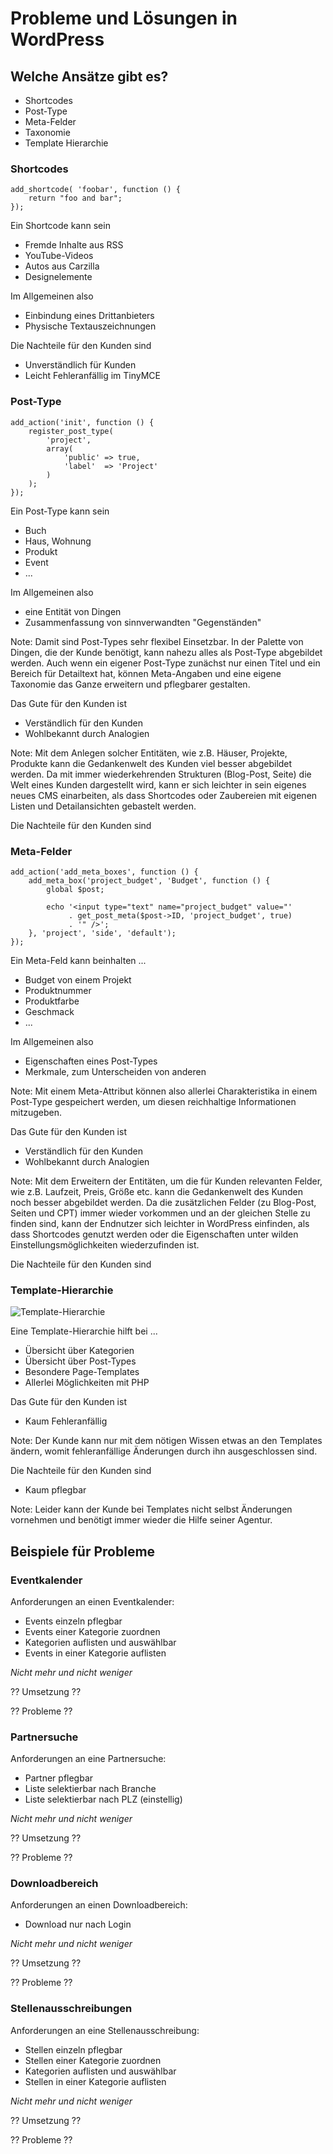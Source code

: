 # Probleme und Lösungen in WordPress



## Welche Ansätze gibt es?


- Shortcodes
- Post-Type
- Meta-Felder
- Taxonomie
- Template Hierarchie


### Shortcodes

    add_shortcode( 'foobar', function () {
        return "foo and bar";
    });
    
Ein Shortcode kann sein

- Fremde Inhalte aus RSS
- YouTube-Videos
- Autos aus Carzilla
- Designelemente


Im Allgemeinen also

- Einbindung eines Drittanbieters
- Physische Textauszeichnungen


Die Nachteile für den Kunden sind

- Unverständlich für Kunden
- Leicht Fehleranfällig im TinyMCE



### Post-Type

    add_action('init', function () {
        register_post_type(
            'project',
            array(
                'public' => true,
                'label'  => 'Project'
            )
        );
    });


Ein Post-Type kann sein

- Buch
- Haus, Wohnung
- Produkt
- Event
- ...


Im Allgemeinen also

- eine Entität von Dingen
- Zusammenfassung von sinnverwandten "Gegenständen"

Note: Damit sind Post-Types sehr flexibel Einsetzbar.
In der Palette von Dingen, die der Kunde benötigt,
kann nahezu alles als Post-Type abgebildet werden.
Auch wenn ein eigener Post-Type zunächst nur einen Titel
und ein Bereich für Detailtext hat,
können Meta-Angaben
und eine eigene Taxonomie das Ganze erweitern
und pflegbarer gestalten.


Das Gute für den Kunden ist

- Verständlich für den Kunden
- Wohlbekannt durch Analogien

Note: Mit dem Anlegen solcher Entitäten,
wie z.B. Häuser, Projekte, Produkte
kann die Gedankenwelt des Kunden viel besser abgebildet werden.
Da mit immer wiederkehrenden Strukturen (Blog-Post, Seite) 
die Welt eines Kunden dargestellt wird,
kann er sich leichter in sein eigenes neues CMS einarbeiten,
als dass Shortcodes
oder Zaubereien mit eigenen Listen
und Detailansichten gebastelt werden.


Die Nachteile für den Kunden sind




### Meta-Felder

    add_action('add_meta_boxes', function () {
        add_meta_box('project_budget', 'Budget', function () {
            global $post;
            
            echo '<input type="text" name="project_budget" value="'
                 . get_post_meta($post->ID, 'project_budget', true) 
                 . '" />';
        }, 'project', 'side', 'default');
    });


Ein Meta-Feld kann beinhalten ...

- Budget von einem Projekt
- Produktnummer
- Produktfarbe
- Geschmack
- ...


Im Allgemeinen also

- Eigenschaften eines Post-Types
- Merkmale, zum Unterscheiden von anderen

Note: Mit einem Meta-Attribut können also allerlei Charakteristika
in einem Post-Type gespeichert werden,
um diesen reichhaltige Informationen mitzugeben.


Das Gute für den Kunden ist

- Verständlich für den Kunden
- Wohlbekannt durch Analogien

Note: Mit dem Erweitern der Entitäten,
um die für Kunden relevanten Felder,
wie z.B. Laufzeit, Preis, Größe etc.
kann die Gedankenwelt des Kunden noch besser abgebildet werden.
Da die zusätzlichen Felder (zu Blog-Post, Seiten und CPT) 
immer wieder vorkommen und an der gleichen Stelle zu finden sind,
kann der Endnutzer sich leichter in WordPress einfinden,
als dass Shortcodes genutzt werden
oder die Eigenschaften unter wilden Einstellungsmöglichkeiten
wiederzufinden ist.


Die Nachteile für den Kunden sind




### Template-Hierarchie


![Template-Hierarchie](http://codex.wordpress.org/images/1/18/Template_Hierarchy.png)


Eine Template-Hierarchie hilft bei ...

- Übersicht über Kategorien
- Übersicht über Post-Types
- Besondere Page-Templates
- Allerlei Möglichkeiten mit PHP


Das Gute für den Kunden ist

- Kaum Fehleranfällig

Note: Der Kunde kann nur mit dem nötigen Wissen
etwas an den Templates ändern,
womit fehleranfällige Änderungen durch ihn ausgeschlossen sind.


Die Nachteile für den Kunden sind

- Kaum pflegbar

Note: Leider kann der Kunde bei Templates
nicht selbst Änderungen vornehmen
und benötigt immer wieder die Hilfe seiner Agentur.



## Beispiele für Probleme


### Eventkalender


Anforderungen an einen Eventkalender:

- Events einzeln pflegbar
- Events einer Kategorie zuordnen
- Kategorien auflisten und auswählbar
- Events in einer Kategorie auflisten

*Nicht mehr und nicht weniger*


?? Umsetzung ??


?? Probleme ??


### Partnersuche


Anforderungen an eine Partnersuche:

- Partner pflegbar
- Liste selektierbar nach Branche
- Liste selektierbar nach PLZ (einstellig)

*Nicht mehr und nicht weniger*


?? Umsetzung ??


?? Probleme ??


### Downloadbereich


Anforderungen an einen Downloadbereich:

- Download nur nach Login

*Nicht mehr und nicht weniger*


?? Umsetzung ??


?? Probleme ??


### Stellenausschreibungen


Anforderungen an eine Stellenausschreibung:

- Stellen einzeln pflegbar
- Stellen einer Kategorie zuordnen
- Kategorien auflisten und auswählbar
- Stellen in einer Kategorie auflisten

*Nicht mehr und nicht weniger*


?? Umsetzung ??


?? Probleme ??
